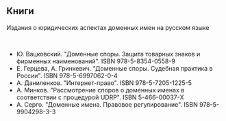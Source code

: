 
## Книги 
Издания о юридических аспектах доменных имен на русском языке

<br/>

* Ю. Вацковский. "Доменные споры. Защита товарных знаков и фирменных наименований".  ISBN 978-5-8354-0558-9
* Е. Герцева, А. Гринкевич. "Доменные споры. Судебная практика в России". ISBN 978-5-6997062-0-4
* А. Даниленков. "Интернет-право". ISBN 978-5-7205-1225-5
* А. Минков. "Рассмотрение споров о доменных именах в соответствии с процедурой UDRP". ISBN 5-466-00037-Х
* А. Серго. "Доменные имена. Правовое регулирование".  ISBN 978-5-9904298-3-3
